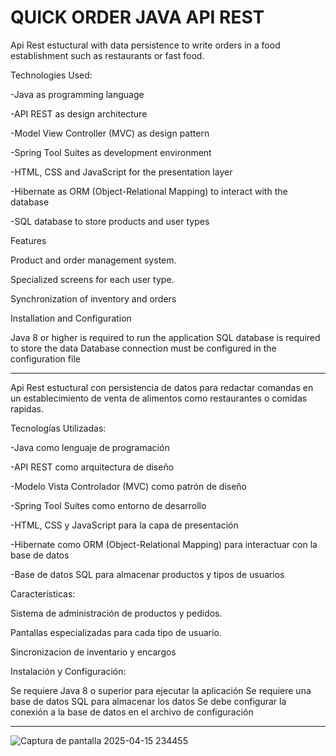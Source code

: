 # QUICK ORDER JAVA API REST

Api Rest estuctural with data persistence to write orders in a food establishment such as restaurants or fast food.

Technologies Used:

-Java as programming language 

-API REST as design architecture 

-Model View Controller (MVC) as design pattern 

-Spring Tool Suites as development environment 

-HTML, CSS and JavaScript for the presentation layer 

-Hibernate as ORM (Object-Relational Mapping) to interact with the database 

-SQL database to store products and user types


Features

Product and order management system. 

Specialized screens for each user type. 

Synchronization of inventory and orders

Installation and Configuration

Java 8 or higher is required to run the application SQL database is required to store the data Database connection must be configured in the configuration file

---

Api Rest estuctural con persistencia de datos para redactar comandas en un establecimiento de venta de alimentos como restaurantes o comidas rapidas.

Tecnologías Utilizadas:

-Java como lenguaje de programación

-API REST como arquitectura de diseño 

-Modelo Vista Controlador (MVC) como patrón de diseño

-Spring Tool Suites como entorno de desarrollo 

-HTML, CSS y JavaScript para la capa de presentación 

-Hibernate como ORM (Object-Relational Mapping) para interactuar con la base de datos 

-Base de datos SQL para almacenar productos y tipos de usuarios

Características:

Sistema de administración de productos y pedidos. 

Pantallas especializadas para cada tipo de usuario. 

Sincronizacion de inventario y encargos

Instalación y Configuración:

Se requiere Java 8 o superior para ejecutar la aplicación Se requiere una base de datos SQL para almacenar los datos Se debe configurar la conexión a la base de datos en el archivo de configuración

---

![Captura de pantalla 2025-04-15 234455](https://github.com/user-attachments/assets/7eb7e1ce-0db3-46a3-89b6-d1782118789f)



